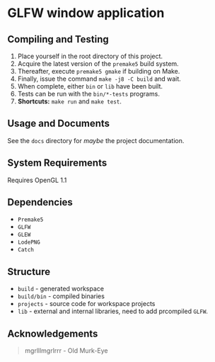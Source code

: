 GLFW window application
======================

Compiling and Testing
---------------------

1. Place yourself in the root directory of this project.
2. Acquire the latest version of the `premake5` build system.
3. Thereafter, execute `premake5 gmake` if building on Make.
4. Finally, issue the command `make -j8 -C build` and wait.
5. When complete, either `bin` or `lib` have been built.
6. Tests can be run with the `bin/*-tests` programs.
7. **Shortcuts:** `make run` and `make test`.

Usage and Documents
-------------------

See the `docs` directory for *maybe* the project documentation.

System Requirements
-------------------

Requires OpenGL 1.1

Dependencies
------------

* `Premake5`
* `GLFW` 
* `GLEW`
* `LodePNG`
* `Catch`

Structure
---------
* `build` - generated workspace
* `build/bin` - compiled binaries
* `projects` - source code for workspace projects
* `lib` - external and internal libraries, need to add prcompiled `GLFW`.


Acknowledgements
----------------

> mgrlllmgrlrrr - Old Murk-Eye
